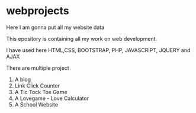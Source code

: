 # webprojects
Here I am gonna put all my website data

This epository is containing all my work on web development.

I have used here HTML,CSS, BOOTSTRAP, PHP, JAVASCRIPT, JQUERY and AJAX


There are multiple project 
1. A blog
2. Link Click Counter
3. A Tic Tock Toe Game 
4. A Lovegame - Love Calculator
5. A School Website

